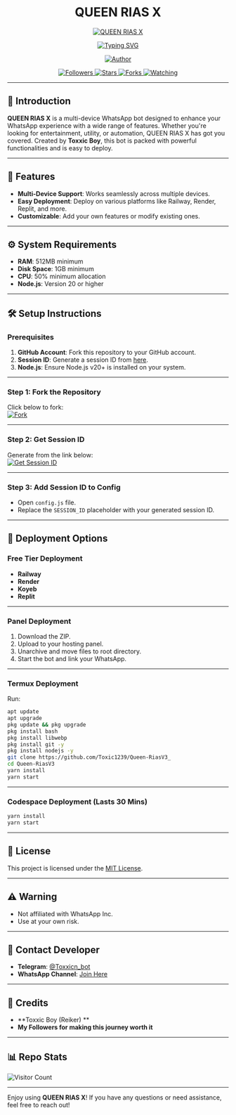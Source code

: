 
<h1 align="center">QUEEN RIAS X</h1>

<p align="center">
  <a href="https://whatsapp.com/channel/0029Vao1R2n9sBIC9sPhvI1P">
    <img src="https://files.catbox.moe/68moyhx.jpeg" alt="QUEEN RIAS X" border="0">
  </a>
</p>

<p align="center">
  <a href="https://git.io/typing-svg">
    <img src="https://readme-typing-svg.demolab.com?font=Black+Ops+One&size=50&pause=1000&color=1BAFBAFF&center=true&width=910&height=100&lines=THANKS+FOR+CHOOSING+QUEEN+RIAS+X;MULTI+DEVICE+WHATSAPP+BOT;CREATED+BY+TOXXIC+BOY;RELEASED+26.11.24" alt="Typing SVG" />
  </a>
</p>

<p align="center">
  <a href="https://github.com/Toxic1239/Queen-RiasV3_">
    <img src="https://img.shields.io/badge/Author-Toxxic%20Boy-black?style=for-the-badge&logo=github" alt="Author">
  </a>
</p>

<p align="center">
  <a href="https://github.com/Toxic1239/followers">
    <img src="https://img.shields.io/github/followers/Toxic1239?color=blue&style=flat-square" alt="Followers">
  </a>
  <a href="https://github.com/Toxic1239/Queen-RiasV3_/stargazers">
    <img src="https://img.shields.io/github/stars/Toxic1239/Queen-RiasV3_?color=red&style=flat-square" alt="Stars">
  </a>
  <a href="https://github.com/Toxic1239/Queen-RiasV3_/network/members">
    <img src="https://img.shields.io/github/forks/Toxic1239/Queen-RiasV3_?color=green&style=flat-square" alt="Forks">
  </a>
  <a href="https://github.com/Toxic1239/Queen-RiasV3_/watchers">
    <img src="https://img.shields.io/github/watchers/Toxic1239/Queen-RiasV3_?label=Watchers&color=yellow&style=flat-square" alt="Watching">
  </a>
</p>

---

## 📝 **Introduction**
**QUEEN RIAS X** is a multi-device WhatsApp bot designed to enhance your WhatsApp experience with a wide range of features. Whether you're looking for entertainment, utility, or automation, QUEEN RIAS X has got you covered. Created by **Toxxic Boy**, this bot is packed with powerful functionalities and is easy to deploy.

---

## 🚀 **Features**
- **Multi-Device Support**: Works seamlessly across multiple devices.
- **Easy Deployment**: Deploy on various platforms like Railway, Render, Replit, and more.
- **Customizable**: Add your own features or modify existing ones.

---

## ⚙️ **System Requirements**
- **RAM**: 512MB minimum  
- **Disk Space**: 1GB minimum  
- **CPU**: 50% minimum allocation  
- **Node.js**: Version 20 or higher

---

## 🛠️ **Setup Instructions**

### **Prerequisites**
1. **GitHub Account**: Fork this repository to your GitHub account.
2. **Session ID**: Generate a session ID from [here](https://session-toxxictech.zone.id/).
3. **Node.js**: Ensure Node.js v20+ is installed on your system.

---

### **Step 1: Fork the Repository**
Click below to fork:
<br>
<a href="https://github.com/Toxic1239/Queen-RiasV3_/fork">
  <img src="https://img.shields.io/badge/-Fork-blue?style=for-the-badge&logo=github&logoColor=white" alt="Fork">
</a>

---

### **Step 2: Get Session ID**
Generate from the link below:
<br>
<a href="https://miku-session.onrender.com">
  <img src="https://img.shields.io/badge/Get_Session_ID-blue?style=for-the-badge&logo=opencv&logoColor=white" alt="Get Session ID">
</a>

---

### **Step 3: Add Session ID to Config**
- Open `config.js` file.
- Replace the `SESSION_ID` placeholder with your generated session ID.

---

## 🚀 **Deployment Options**

### **Free Tier Deployment**
- **Railway**
- **Render**
- **Koyeb**
- **Replit**

---

### **Panel Deployment**
1. Download the ZIP.
2. Upload to your hosting panel.
3. Unarchive and move files to root directory.
4. Start the bot and link your WhatsApp.

---

### **Termux Deployment**
Run:
```bash
apt update
apt upgrade
pkg update && pkg upgrade
pkg install bash
pkg install libwebp
pkg install git -y
pkg install nodejs -y 
git clone https://github.com/Toxic1239/Queen-RiasV3_
cd Queen-RiasV3
yarn install
yarn start
```

---

### **Codespace Deployment (Lasts 30 Mins)**
```bash
yarn install
yarn start
```

---

## 📜 **License**
This project is licensed under the [MIT License](https://opensource.org/licenses/MIT).

---

## ⚠️ **Warning**
- Not affiliated with WhatsApp Inc.
- Use at your own risk.

---

## 💬 **Contact Developer**
- **Telegram**: [@Toxxicn_bot](https://t.me/Toxxicn_bot)
- **WhatsApp Channel**: [Join Here](https://whatsapp.com/channel/0029Vb54jEH0rGiDgUkRQa0c)

---

## 🙏 **Credits**
- **Toxxic Boy (Reiker) **
- **My Followers for making this journey worth it**

---

## 📊 **Repo Stats**
![Visitor Count](https://profile-counter.glitch.me/Riasgv3/count.svg)

---

Enjoy using **QUEEN RIAS X**! If you have any questions or need assistance, feel free to reach out!
